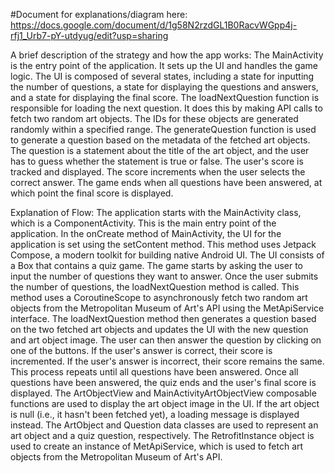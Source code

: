 #Document for explanations/diagram here:
https://docs.google.com/document/d/1g58N2rzdGL1B0RacvWGpp4j-rfj1_Urb7-pY-utdyug/edit?usp=sharing

A brief description of the strategy and how the app works:
The MainActivity is the entry point of the application. It sets up the UI and handles the game logic.
The UI is composed of several states, including a state for inputting the number of questions, a state for displaying the questions and answers, and a state for displaying the final score.
The loadNextQuestion function is responsible for loading the next question. It does this by making API calls to fetch two random art objects. The IDs for these objects are generated randomly within a specified range.
The generateQuestion function is used to generate a question based on the metadata of the fetched art objects. The question is a statement about the title of the art object, and the user has to guess whether the statement is true or false.
The user's score is tracked and displayed. The score increments when the user selects the correct answer.
The game ends when all questions have been answered, at which point the final score is displayed.

Explanation of Flow:
The application starts with the MainActivity class, which is a ComponentActivity. This is the main entry point of the application.
In the onCreate method of MainActivity, the UI for the application is set using the setContent method. This method uses Jetpack Compose, a modern toolkit for building native Android UI.
The UI consists of a Box that contains a quiz game. The game starts by asking the user to input the number of questions they want to answer.
Once the user submits the number of questions, the loadNextQuestion method is called. This method uses a CoroutineScope to asynchronously fetch two random art objects from the Metropolitan Museum of Art's API using the MetApiService interface.
The loadNextQuestion method then generates a question based on the two fetched art objects and updates the UI with the new question and art object image.
The user can then answer the question by clicking on one of the buttons. If the user's answer is correct, their score is incremented. If the user's answer is incorrect, their score remains the same.
This process repeats until all questions have been answered. Once all questions have been answered, the quiz ends and the user's final score is displayed.
The ArtObjectView and MainActivityArtObjectView composable functions are used to display the art object image in the UI. If the art object is null (i.e., it hasn't been fetched yet), a loading message is displayed instead.
The ArtObject and Question data classes are used to represent an art object and a quiz question, respectively.
The RetrofitInstance object is used to create an instance of MetApiService, which is used to fetch art objects from the Metropolitan Museum of Art's API.
